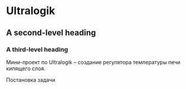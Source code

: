 # Ultralogik
## A second-level heading
### A third-level heading
Мини-проект по Ultralogik – создание регулятора температуры печи кипящего слоя.

Постановка задачи
